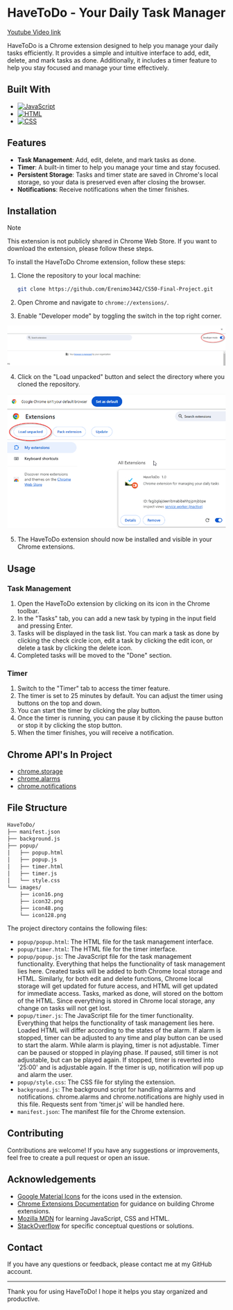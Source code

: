 # HaveToDo - Your Daily Task Manager

[Youtube Video link](https://www.youtube.com/watch?v=MMK5rH7lzEI)

HaveToDo is a Chrome extension designed to help you manage your daily tasks efficiently. It provides a simple and intuitive interface to add, edit, delete, and mark tasks as done. Additionally, it includes a timer feature to help you stay focused and manage your time effectively.

## Built With

* [![JavaScript](https://img.shields.io/badge/JavaScript-F7DF1E?logo=javascript&logoColor=000)](#)
* [![HTML](https://img.shields.io/badge/HTML-%23E34F26.svg?logo=html5&logoColor=white)](#)
* [![CSS](https://img.shields.io/badge/CSS-1572B6?logo=css3&logoColor=fff)](#)

## Features

- **Task Management**: Add, edit, delete, and mark tasks as done.
- **Timer**: A built-in timer to help you manage your time and stay focused.
- **Persistent Storage**: Tasks and timer state are saved in Chrome's local storage, so your data is preserved even after closing the browser.
- **Notifications**: Receive notifications when the timer finishes.

## Installation

> [!NOTE]
> This extension is not publicly shared in Chrome Web Store. If you want to download the
> extension, please follow these steps.

To install the HaveToDo Chrome extension, follow these steps:

1. Clone the repository to your local machine:
    ```bash
    git clone https://github.com/Erenimo3442/CS50-Final-Project.git
    ```

2. Open Chrome and navigate to `chrome://extensions/`.

3. Enable "Developer mode" by toggling the switch in the top right corner.

![Guide Screenshot 1](images/screenshot1.png)

4. Click on the "Load unpacked" button and select the directory where you cloned the repository.

![Guide Screenshot 2](images/screenshot2.png)

5. The HaveToDo extension should now be installed and visible in your Chrome extensions.

## Usage

### Task Management

1. Open the HaveToDo extension by clicking on its icon in the Chrome toolbar.
2. In the "Tasks" tab, you can add a new task by typing in the input field and pressing Enter.
3. Tasks will be displayed in the task list. You can mark a task as done by clicking the check circle icon, edit a task by clicking the edit icon, or delete a task by clicking the delete icon.
4. Completed tasks will be moved to the "Done" section.

### Timer

1. Switch to the "Timer" tab to access the timer feature.
2. The timer is set to 25 minutes by default. You can adjust the timer using buttons on the top and down. 
3. You can start the timer by clicking the play button.
4. Once the timer is running, you can pause it by clicking the pause button or stop it by clicking the stop button.
5. When the timer finishes, you will receive a notification.

## Chrome API's In Project

- [chrome.storage](https://developer.chrome.com/docs/extensions/reference/api/storage)
- [chrome.alarms](https://developer.chrome.com/docs/extensions/reference/api/alarms)
- [chrome.notifications](https://developer.chrome.com/docs/extensions/reference/api/notifications)

## File Structure

```
HaveToDo/
├── manifest.json
├── background.js
├── popup/
│   ├── popup.html
│   ├── popup.js
│   ├── timer.html
│   ├── timer.js
│   └── style.css
└── images/
    ├── icon16.png
    ├── icon32.png
    ├── icon48.png
    └── icon128.png
```

The project directory contains the following files:

- `popup/popup.html`: The HTML file for the task management interface.
- `popup/timer.html`: The HTML file for the timer interface.
- `popup/popup.js`: The JavaScript file for the task management functionality. Everything that helps the functionality of task management lies here. Created tasks will be added to both Chrome local storage and HTML. Similarly, for both edit and delete functions, Chrome local storage will get updated for future access, and HTML will get updated for immediate access. Tasks, marked as done, will stored on the bottom of the HTML. Since everything is stored in Chrome local storage, any change on tasks will not get lost. 
- `popup/timer.js`: The JavaScript file for the timer functionality. Everything that helps the functionality of task management lies here. Loaded HTML will differ according to the states of the alarm. If alarm is stopped, timer can be adjusted to any time and play button can be used to start the alarm. While alarm is playing, timer is not adjustable. Timer can be paused or stopped in playing phase. If paused, still timer is not adjustable, but can be played again. If stopped, timer is reverted into '25:00' and is adjustable again. If the timer is up, notification will pop up and alarm the user.
- `popup/style.css`: The CSS file for styling the extension.
- `background.js`: The background script for handling alarms and notifications. chrome.alarms and chrome.notifications are highly used in this file. Requests sent from 'timer.js' will be handled here. 
- `manifest.json`: The manifest file for the Chrome extension.

## Contributing

Contributions are welcome! If you have any suggestions or improvements, feel free to create a pull request or open an issue.

## Acknowledgements

- [Google Material Icons](https://fonts.google.com/icons) for the icons used in the extension.
- [Chrome Extensions Documentation](https://developer.chrome.com/docs/extensions/) for guidance on building Chrome extensions.
- [Mozilla MDN](https://developer.mozilla.org/en-US/) for learning JavaScript, CSS and HTML.
- [StackOverflow](https://stackoverflow.com) for specific conceptual questions or solutions.


## Contact

If you have any questions or feedback, please contact me at my GitHub account.

---

Thank you for using HaveToDo! I hope it helps you stay organized and productive.

[Bootstrap.com]: https://img.shields.io/badge/Bootstrap-563D7C?style=for-the-badge&logo=bootstrap&logoColor=white
[Bootstrap-url]: https://getbootstrap.com

